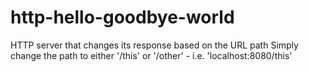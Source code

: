 # http-hello-goodbye-world
HTTP server that changes its response based on the URL path
Simply change the path to either '/this' or '/other' - i.e. 'localhost:8080/this'

